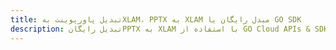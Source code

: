 ---title: تبدیل پاورپوینت بهXLAM، PPTX به XLAM مبدل رایگان یا GO SDKdescription: تبدیل رایگانPPTX به XLAM با استفاده از GO Cloud APIs & SDK. همچنین اسناد Microsoft PowerPoint را در Cloud ایجاد، ویرایش و رندر کنید.---